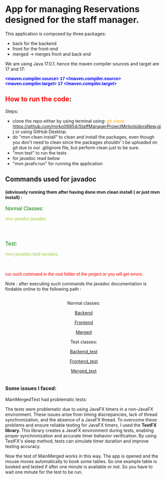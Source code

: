 # App for managing Reservations designed for the staff manager.

This application is composed by three packages:

*   back for the backend
  * front for the front-end
  * merged -> merges front and back end

We are using Java 17.0.1. hence the maven compiler sources and target are 17 and 17:

<b>
<span style="font-family: Arial; color: blue;">&lt;maven.compiler.source&gt; 17 &lt;/maven.compiler.source&gt;</span>
</b>

<br>

<b>
<span style="font-family: Arial; color: blue;">&lt;maven.compiler.target&gt; 17 &lt;/maven.compiler.target&gt;</span>
</b>

## <span style="color: red;">How to run the code</span>:

Steps:

*   clone the repo either by using terminal using: <span style="color: orange;">git clone https://github.com/mirko06854/StaffManagerProjectMirkoIsidoraNew.git </span> or using GitHub Desktop.
*   do "mvn clean install" to clean and install the packages, even though you don't need to clean since the packages shouldn' t be uploaded on git due to our .gitignore file, but perform clean just to be sure.
*  "mvn test" to run the tests
*  for javadoc read below
*  "mvn javafx:run" for running the application




## Commands used for javadoc
#### (obviously running them after having done mvn clean install ( or just mvn install) :

<span style="font-family: Arial; color: green; font-size: larger"> Normal Classes: </span>

<span style="font-family: Arial; color: yellowgreen;"> mvn javadoc:javadoc: </span>

<br>
<br>

<span style="color: green; font-size: larger"> Test: </span>

<span style="color: yellowgreen;" > mvn javadoc:test-javadoc </span>

<br> <br>
<span style="font-family: Arial; color: red;"> run such command in the root folder of the project or you will get errors.</span>


Note : after executing such commands the javadoc documentation is findable online to the following path :

<div style="display: flex; justify-content: center;">
    <div style="text-align: center;">

Normal classes:

[Backend](../StaffManagerProjectMirkoIsidoraNew/target/site/apidocs/back)

[Frontend](../StaffManagerProjectMirkoIsidoraNew/target/site/apidocs/front)

[Merged](../StaffManagerProjectMirkoIsidoraNew/target/site/apidocs/merged)

Test classes:

[Backend_test](../StaffManagerProjectMirkoIsidoraNew/target/site/testapidocs/back_tests)

[Frontend_test](../StaffManagerProjectMirkoIsidoraNew/target/site/testapidocs/front_tests)

[Merged_test](../StaffManagerProjectMirkoIsidoraNew/target/site/testapidocs/merged_tests)

 </div>
</div>

### Some issues I faced:

MainMergedTest had problematic tests:

The tests were problematic due to using JavaFX timers in a non-JavaFX environment. These issues arise from timing discrepancies, lack of thread synchronization, and the absence of a JavaFX thread.
To overcome these problems and ensure reliable testing for JavaFX timers, I used the <b> TestFX library. </b>
This library creates a JavaFX environment during tests, enabling proper synchronization and accurate timer behavior
verification. By using TestFX's sleep method, tests can simulate timer duration and improve testing accuracy.

Now the test of MainMerged works in this way. The app is opened and the mouse moves automatically to book some tables. So one example table is booked and tested if after one minute is available or not. So you have to wait one minute for the test to be run. 

